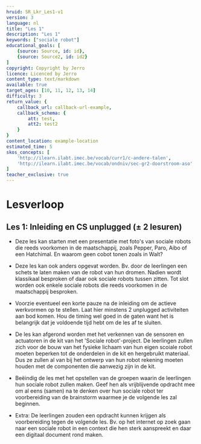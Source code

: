 ```yaml
---
hruid: SR_Lkr_Les1-v1
version: 3
language: nl
title: "Les 1"
description: "Les 1"
keywords: ["sociale robot"]
educational_goals: [
    {source: Source, id: id}, 
    {source: Source2, id: id2}
]
copyright: Copyright by Jerro
licence: Licenced by Jerro
content_type: text/markdown
available: true
target_ages: [10, 11, 12, 13, 14]
difficulty: 3
return_value: {
    callback_url: callback-url-example,
    callback_schema: {
        att: test,
        att2: test2
    }
}
content_location: example-location
estimated_time: 5
skos_concepts: [
    'http://ilearn.ilabt.imec.be/vocab/curr1/c-andere-talen', 
    'http://ilearn.ilabt.imec.be/vocab/ondniv/sec-gr2-doorstroom-aso'
]
teacher_exclusive: true
---
```


# Lesverloop
## Les 1: Inleiding en CS unplugged (± 2 lesuren)
* Deze les kan starten met een presentatie met foto's van sociale robots die reeds voorkomen in de maatschappij, zoals Pepper, Paro, Aibo of een Hatchimal. En waarom geen cobot tonen zoals in Walt?

* Deze les kan ook anders opgevat worden. Bv. door de leerlingen een schets te laten maken van de robot van hun dromen. Nadien wordt klassikaal besproken of daar ook sociale robots tussen zitten. Tot slot worden ook enkele sociale robots die reeds voorkomen in de maatschappij besproken.

* Voorzie eventueel een korte pauze na de inleiding om de actieve werkvormen op te stellen. Laat hier minstens 2 unplugged activiteiten aan bod komen. Hou de timing wel goed in de gaten want het is belangrijk dat je voldoende tijd hebt om de les af te sluiten.

* De les kan afgerond worden met het verkennen van de  sensoren en actuatoren in de kit van het 'Sociale robot'-project. De leerlingen zullen zich voor de bouw van het fysieke lichaam van hun eigen scoiale robot moeten beperken tot de onderdelen in de kit en hergebruikt materiaal. Dus ze zullen al van bij het ontwerp van hun robot rekening moeten houden met de componenten die aanwezig zijn in de kit.

* Beëindig de les met het opstellen van de groepen waarin de leerlingen hun sociale robot zullen maken. Geef hen als vrijblijvende opdracht mee om al eens (samen) na te denken over hun sociale robot ter voorbereiding van de brainstorm waarmee je de volgende les zal beginnen. 

* Extra: De leerlingen zouden een opdracht kunnen krijgen als voorbereiding tegen de volgende les. Bv. op het internet op zoek gaan naar een sociale robot in een context die hen sterk aanspreekt en daar een digitaal document rond maken.